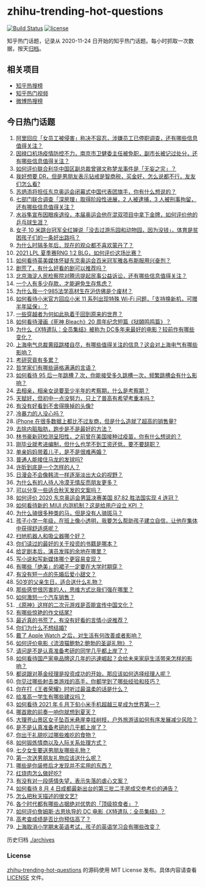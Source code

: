 # zhihu-trending-hot-questions

[![Build Status](https://github.com/justjavac/zhihu-trending-hot-questions/workflows/ci/badge.svg?branch=master)](https://github.com/justjavac/zhihu-trending-hot-questions/actions)
[![license](https://img.shields.io/github/license/justjavac/zhihu-trending-hot-questions)](https://github.com/justjavac/zhihu-trending-hot-questions/blob/master/LICENSE)

知乎热门话题，记录从 2020-11-24 日开始的知乎热门话题。每小时抓取一次数据，按天[归档](./archives)。

## 相关项目

- [知乎热搜榜](https://github.com/justjavac/zhihu-trending-top-search)
- [知乎热门视频](https://github.com/justjavac/zhihu-trending-hot-video)
- [微博热搜榜](https://github.com/justjavac/weibo-trending-hot-search)

## 今日热门话题

<!-- BEGIN -->
<!-- 最后更新时间 Sun Aug 08 2021 06:01:48 GMT+0800 (China Standard Time) -->

1. [阿里回应「女员工被侵害」称决不容忍，涉嫌员工已停职调查，还有哪些信息值得关注？](https://www.zhihu.com/question/478068481)
1. [因禄口机场疫情防控不力，南京市卫健委主任被免职，副市长被记过处分，还有哪些信息值得关注？](https://www.zhihu.com/question/478042504)
1. [如何评价联合利华中国区副总裁曾锡文称梦龙事件是「无妄之灾」？](https://www.zhihu.com/question/477777632)
1. [我好想要
   DR，但是男朋友表示钻戒是智商税，买金好，怎么说都不行，友友们怎么看?](https://www.zhihu.com/question/476531252)
1. [苏炳添将担任东京奥运会闭幕式中国代表团旗手，你有什么想说的？](https://www.zhihu.com/question/478064919)
1. [七部门联合调查「深房理」取得阶段性进展，2 人被逮捕，3
   人被刑事拘留，还有哪些信息值得关注？](https://www.zhihu.com/question/478029208)
1. [水谷隼宣布因眼疾退役，本届奥运会他在混双项目中拿下金牌，如何评价他的乒乓球生涯？](https://www.zhihu.com/question/477818815)
1. [女子 10
   米跳台冠军全红婵说「没去过游乐园和动物园，因为没钱」，体育是贫困孩子们的一条好出路吗？](https://www.zhihu.com/question/477586825)
1. [为什么时隔多年后，现在的观众都不喜欢蒙丹了？](https://www.zhihu.com/question/472556684)
1. [2021 LPL 夏季赛RNG 1:2 BLG，如何评价这场比赛？](https://www.zhihu.com/question/478058347)
1. [如何看待英美媒体怀疑东京奥运会百米冠军雅各布斯服用兴奋剂？](https://www.zhihu.com/question/477207139)
1. [剧荒了，有什么好看的剧可以推荐吗？](https://www.zhihu.com/question/476880000)
1. [北京海淀人民检察院对腾讯提起民事公益诉讼，还有哪些信息值得关注？](https://www.zhihu.com/question/477859695)
1. [一个人有多少存款，才能避免生存焦虑？](https://www.zhihu.com/question/391300078)
1. [为什么我一个985法学高材生在沪仿佛是个废材？](https://www.zhihu.com/question/477345946)
1. [如何看待小米官方回应小米 11 系列出现特殊 Wi-Fi
   问题，「支持换新机，可赠半年延保」？](https://www.zhihu.com/question/477855445)
1. [一些穿越者为何如此执着于回到原来的世界？](https://www.zhihu.com/question/342470067)
1. [如何看待漫画《死神 Bleach》20
   周年纪念短篇《狱頣鸣鸣篇》？](https://www.zhihu.com/question/477547721)
1. [为什么《X特遣队：全员集结》被称为
   DC多年来最好的电影？较前作有哪些变化？](https://www.zhihu.com/question/475792645)
1. [上海电气总裁黄瓯跳楼自尽，有哪些值得关注的信息？这会对上海电气有哪些影响？](https://www.zhihu.com/question/477621651)
1. [考研究竟有多累？](https://www.zhihu.com/question/305504312)
1. [哲学家们有哪些逼格满满的言语？](https://www.zhihu.com/question/36158362)
1. [如何看待 95 后一年跳槽 7
   次，你能接受多久跳槽一次，频繁跳槽会有什么影响？](https://www.zhihu.com/question/476738123)
1. [去相亲，相亲女说要至少半年的考察期，什么是考察期？](https://www.zhihu.com/question/477499318)
1. [天赋好，但初中一点没努力，只上了普高有希望考重本吗？](https://www.zhihu.com/question/476203600)
1. [有没有好看到不舍得换掉的头像?](https://www.zhihu.com/question/444911898)
1. [冷暴力的人没心吗？](https://www.zhihu.com/question/461127629)
1. [iPhone
   在很多数据上都比不过友商，但是什么造就了超高的销售量?](https://www.zhihu.com/question/476745626)
1. [去除内脏脂肪，跑步是不是最好的方法？](https://www.zhihu.com/question/427095682)
1. [林书豪新冠检测呈阳性，之前曾在美国接种过疫苗，你有什么想说的？](https://www.zhihu.com/question/477946784)
1. [刚毕业就考进编制，但什么也学不到工资还低，要不要辞职？](https://www.zhihu.com/question/477127718)
1. [单亲妈妈带着儿子，是不是很难再婚？](https://www.zhihu.com/question/473240490)
1. [普通人能接住马龙的发球吗?](https://www.zhihu.com/question/365520167)
1. [许昕到底是一个怎样的人？](https://www.zhihu.com/question/26562462)
1. [日漫会不会像韩流一样逐渐淡出大众的视野？](https://www.zhihu.com/question/472080432)
1. [为什么有的人待人冷漠无情反而朋友更多？](https://www.zhihu.com/question/270794084)
1. [可以分享一些适合秋天发的文案吗？](https://www.zhihu.com/question/476701140)
1. [如何评价 2020 东京奥运会男篮决赛美国 87:82 胜法国实现 4
   连冠？](https://www.zhihu.com/question/477932633)
1. [如何看待新的 MIUI 内测机制？这是给用户设立 KPI ？](https://www.zhihu.com/question/476869703)
1. [为什么骑很多种类的马，但是没有人骑斑马？](https://www.zhihu.com/question/370589831)
1. [孩子小学一年级，在班上像小透明，我要怎么帮助孩子建立自信，让他在集体中获得舒适感呢？](https://www.zhihu.com/question/468896002)
1. [扫地机器人和吸尘器哪个好？](https://www.zhihu.com/question/28710282)
1. [你们读过的最好的关于投资的书籍是哪本？](https://www.zhihu.com/question/19870052)
1. [给定剧本后，演员发挥的余地在哪里？](https://www.zhihu.com/question/61957015)
1. [写小说和写新媒体哪个更容易变现？](https://www.zhihu.com/question/476919578)
1. [有哪些「绝美」的裙子一定要在大学时期穿？](https://www.zhihu.com/question/467045821)
1. [有没有短一点的先婚后爱小甜文？](https://www.zhihu.com/question/425137776)
1. [50岁的父亲生日，适合送什么礼物？](https://www.zhihu.com/question/21769109)
1. [那些感觉很厉害的人，思维方式比我们强在哪里？](https://www.zhihu.com/question/444370761)
1. [如何激怒一个汽车销售？](https://www.zhihu.com/question/339586380)
1. [《原神》这样的二次元游戏是否能宣传中国文化？](https://www.zhihu.com/question/476832017)
1. [有哪些惊艳的作文结尾?](https://www.zhihu.com/question/369181074)
1. [最近真的书荒了，有没有好看的言情小说推荐？](https://www.zhihu.com/question/465306659)
1. [你们为什么不想结婚?](https://www.zhihu.com/question/470969088)
1. [戴了 Apple Watch 之后，对生活有何改善或者影响？](https://www.zhihu.com/question/33319167)
1. [如何评价电影《流浪猫鲍勃2:鲍勃的圣诞礼物》？](https://www.zhihu.com/question/430198999)
1. [请问是不是认真准备考研的同学几乎都上岸了？](https://www.zhihu.com/question/477664780)
1. [如何看待国产家电品牌这几年的迅速崛起？会给未来家庭生活带来怎样的影响？](https://www.zhihu.com/question/477838300)
1. [都说跟对基金经理是投资成功的开始，那应该如何选择经理人呢？](https://www.zhihu.com/question/471114433)
1. [你见过哪些射击类游戏的高手，你都学到了哪些经验和技巧？](https://www.zhihu.com/question/477744021)
1. [你在打《王者荣耀》时听过最温柔的话是什么？](https://www.zhihu.com/question/473782243)
1. [给准高一学生有哪些建议吗？](https://www.zhihu.com/question/411057603)
1. [如何看待 2021 年 6 月下旬小米手机超越三星成为世界第一？](https://www.zhihu.com/question/477320880)
1. [哪首歌的前奏一响你就想到夏天？](https://www.zhihu.com/question/477006405)
1. [大理苍山景区女子坠百米悬崖幸挂树枝，户外旅游该如何有序发展减少风险？](https://www.zhihu.com/question/477425652)
1. [是不是认真准备考研的几乎都上岸了？](https://www.zhihu.com/question/452073317)
1. [你出于礼貌吃过哪些难吃的食物？](https://www.zhihu.com/question/475503789)
1. [如何锻炼情商以及人际关系处理方式？](https://www.zhihu.com/question/332573219)
1. [七夕女生要送男朋友哪些礼物？](https://www.zhihu.com/question/288920359)
1. [第一次送男朋友礼物应该送什么呢？](https://www.zhihu.com/question/320207842)
1. [哪些是你装修后才发现并不实用的东西？](https://www.zhihu.com/question/472318638)
1. [红烧肉怎么做好吃?](https://www.zhihu.com/question/318827569)
1. [有没有对一段感情失望，表示失落的虐心文案？](https://www.zhihu.com/question/459513700)
1. [如何看待 8 月 4
   日成都最新出台的第三批二手房成交参考价的通告？](https://www.zhihu.com/question/477252191)
1. [怎么把秋天描述的很文艺?](https://www.zhihu.com/question/307953892)
1. [各个时代都有哪些占据绝对优势的「顶级掠食者」？](https://www.zhihu.com/question/475548160)
1. [如何评价詹姆斯·古恩执导的 DC 电影《X特遣队：全员集结》？](https://www.zhihu.com/question/476977382)
1. [高考查成绩是否比你预估高了？](https://www.zhihu.com/question/407531101)
1. [上海取消小学期末英语考试，孩子的英语学习会有哪些改变？](https://www.zhihu.com/question/477642053)

<!-- END -->

历史归档 [./archives](./archives)

### License

[zhihu-trending-hot-questions](https://github.com/justjavac/zhihu-trending-hot-questions)
的源码使用 MIT License 发布。具体内容请查看 [LICENSE](./LICENSE) 文件。
